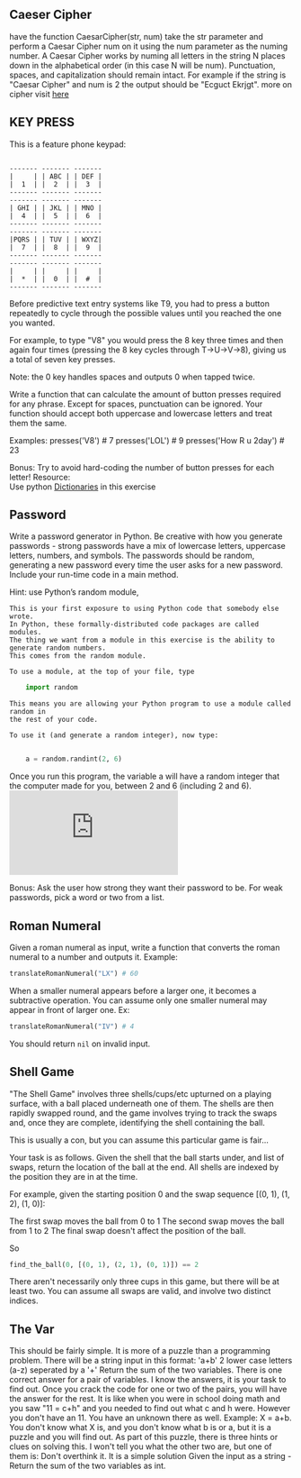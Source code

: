 ## Caeser Cipher

have the function CaesarCipher(str, num) take the str parameter and perform a Caesar Cipher num on it using the num parameter as the numing number.
A Caesar Cipher works by numing all letters in the string N places down in the alphabetical order (in this case N will be num).
Punctuation, spaces, and capitalization should remain intact.
For example if the string is "Caesar Cipher" and num is 2 the output should be "Ecguct Ekrjgt".
more on cipher visit [here](http://practicalcryptography.com/ciphers/caesar-cipher/)

## KEY PRESS

This is a feature phone keypad:
```

------- ------- -------
|     | | ABC | | DEF |
|  1  | |  2  | |  3  |
------- ------- -------
------- ------- -------
| GHI | | JKL | | MNO |
|  4  | |  5  | |  6  |
------- ------- -------
------- ------- -------
|PQRS | | TUV | | WXYZ|
|  7  | |  8  | |  9  |
------- ------- -------
------- ------- -------
|     | |     | |     |
|  *  | |  0  | |  #  |
------- ------- -------

```
Before predictive text entry systems like T9, you had to press a button
repeatedly to cycle through the possible values until you reached
the one you wanted.

For example, to type "V8" you would press the 8 key three times and then
again four times (pressing the 8 key cycles through T->U->V->8),
giving us a total of seven key presses.

Note: the 0 key handles spaces and outputs 0 when tapped twice.

Write a function that can calculate the amount of button presses required for any phrase.
Except for spaces, punctuation can be ignored.
Your function should accept both uppercase and lowercase letters and treat them the same.

Examples:
presses('V8') # 7
presses('LOL') # 9
presses('How R u 2day') # 23

Bonus:  Try to avoid hard-coding the number of button presses for each letter!
Resource:  
Use python [Dictionaries](http://www.learnpython.org/en/Dictionaries) in this exercise

## Password


Write a password generator in Python.
Be creative with how you generate passwords - strong passwords have a mix of lowercase letters, uppercase letters, numbers, and symbols.
The passwords should be random, generating a new password every time the user asks for a new password. Include your run-time code in a main method.


Hint:
use Python’s random module,

```
This is your first exposure to using Python code that somebody else wrote.
In Python, these formally-distributed code packages are called modules.
The thing we want from a module in this exercise is the ability to generate random numbers.
This comes from the random module.

To use a module, at the top of your file, type
```

```python
    import random
```
```
This means you are allowing your Python program to use a module called random in 
the rest of your code.

To use it (and generate a random integer), now type:
```
```python

    a = random.randint(2, 6)
```
Once you run this program, the variable a will have a random integer that the computer made for you, between 2 and 6 (including 2 and 6).
![Python Docs - Random module](https://docs.python.org/3.3/library/random.html)

Bonus:
Ask the user how strong they want their password to be. For weak passwords, pick a word or two from a list.

## Roman Numeral

Given a roman numeral as input, write a function that converts the roman numeral to a number and outputs it.
 Example:
```python 
translateRomanNumeral("LX") # 60
```

When a smaller numeral appears before a larger one, it becomes a subtractive operation. You can assume only one smaller numeral may appear in front of larger one.
Ex:
```python
translateRomanNumeral("IV") # 4
```
You should return `nil` on invalid input.

## Shell Game

"The Shell Game" involves three shells/cups/etc upturned on a playing surface, with a ball placed underneath one of them. The shells are then rapidly swapped round, and the game involves trying to track the swaps and, once they are complete, identifying the shell containing the ball.

This is usually a con, but you can assume this particular game is fair...

Your task is as follows. Given the shell that the ball starts under, and list of swaps, return the location of the ball at the end. All shells are indexed by the position they are in at the time.

For example, given the starting position 0 and the swap sequence [(0, 1), (1, 2), (1, 0)]:

The first swap moves the ball from 0 to 1
The second swap moves the ball from 1 to 2
The final swap doesn't affect the position of the ball.

So
```python
find_the_ball(0, [(0, 1), (2, 1), (0, 1)]) == 2
```
There aren't necessarily only three cups in this game, but there will be at least two. You can assume all swaps are valid, and involve two distinct indices.


## The Var

This should be fairly simple. It is more of a puzzle than a programming problem.
There will be a string input in this format: 'a+b' 2 lower case letters (a-z) seperated by a '+'
Return the sum of the two variables.
There is one correct answer for a pair of variables.
I know the answers, it is your task to find out.
Once you crack the code for one or two of the pairs, you will have the answer for the rest.
It is like when you were in school doing math and you saw "11 = c+h" and you needed to find out what c and h were.
However you don't have an 11. You have an unknown there as well. Example:
X = a+b.
You don't know what X is, and you don't know what b is or a, but it is a puzzle and you will find out.
As part of this puzzle, there is three hints or clues on solving this. I won't tell you what the other two are, but one of them is: Don't overthink it. It is a simple solution
Given the input as a string - Return the sum of the two variables as int.
